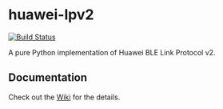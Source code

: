 # huawei-lpv2

[![Build Status](https://github.com/zyv/huawei-lpv2/workflows/CI/badge.svg?branch=master)](https://github.com/zyv/huawei-lpv2/actions)

A pure Python implementation of Huawei BLE Link Protocol v2.

## Documentation

Check out the [Wiki](https://github.com/zyv/huawei-lpv2/wiki) for the details.
